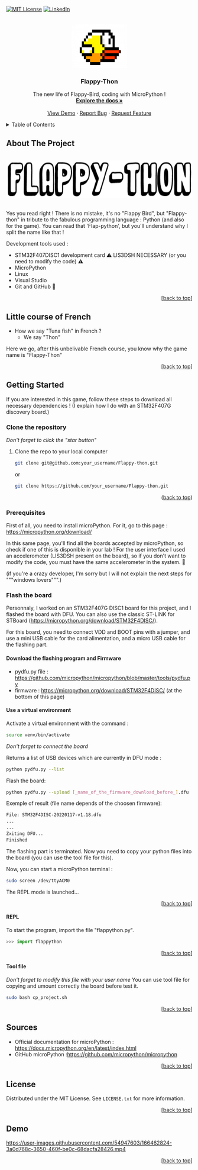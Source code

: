 <div id="top"></div>

<!-- PROJECT SHIELDS -->
<!--
*** I'm using markdown "reference style" links for readability.
*** Reference links are enclosed in brackets [ ] instead of parentheses ( ).
*** See the bottom of this document for the declaration of the reference variables
*** for contributors-url, forks-url, etc. This is an optional, concise syntax you may use.
*** https://www.markdownguide.org/basic-syntax/#reference-style-links
-->

<!--[![Contributors][contributors-shield]][contributors-url]
[![Stargazers][stars-shield]][stars-url]-->
[![MIT License][license-shield]][license-url]
[![LinkedIn][linkedin-shield]][linkedin-url]

<!-- PROJECT LOGO -->
<br />
<div align="center">
  <a href="https://github.com/DorianFournier/Flappy-thon">
    <img src="images/birdy.png" alt="Thon player" width="150" height="120">
  </a>

  <h3 align="center">Flappy-Thon</h3>

  <p align="center">
    The new life of Flappy-Bird, coding with MicroPython !
    <br />
    <a href="https://github.com/DorianFournier/Flappy-thon"><strong>Explore the docs »</strong></a>
    <br />
    <br />
    <a href="#demo">View Demo</a>   
    ·
    <a href="https://github.com/DorianFournier/Flappy-thon/issues">Report Bug</a>
    ·
    <a href="https://github.com/DorianFournier/Flappy-thon/pulls">Request Feature</a>
  </p>
</div>



<!-- TABLE OF CONTENTS -->
<details>
  <summary>Table of Contents</summary>
  <ol>
    <li>
      <a href="#about-the-project">About The Project</a>
    </li>
    <li>
      <a href="#little-course-of-french">Little course of French</a>
    </li>
    <li>
      <a href="#getting-started">Getting Started</a>
      <ul>
        <li><a href="#clone-the-repository">Clone the repository</a></li>
        <li><a href="#prerequisites">Prerequisites</a></li>
        <li><a href="#flash-the-board">Flash the board</a></li>
          <ul>
            <li><a href="#download-the-flashing-program-and-firmware">Download the flashing program and Firmware</a></li>
            <li><a href="#use-a-virtual-environment">Use a virtual environment</a></li>
            <li><a href="#repl">REPL</a></li>
          </ul>
      </ul>
    </li>
    <li><a href="#sources">Sources</a></li>
    <li><a href="#license">License</a></li>
    <li><a href="#demo">Demo</a></li>
  </ol>
</details>



<!-- ABOUT THE PROJECT -->
## About The Project
<div align="center">
  </br>
  <img src="images/name.png" alt="Game name" width="700" height="100">
  </br></br>
</div>

Yes you read right ! There is no mistake, it's no "Flappy Bird", but "Flappy-thon" in tribute to the fabulous programming language : Python (and also for the game).
You can read that 'Flap-python', but you'll understand why I split the name like that !


Development tools used :
* STM32F407DISC1 development card ⚠️ LIS3DSH NECESSARY (or you need to modify the code) ⚠️
* MicroPython
* Linux
* Visual Studio 
* Git and GitHub 🙂

<p align="right">[<a href="#top">back to top</a>]</p>



<!-- LITTLE COURSE OF FRENCH -->
## Little course of French

- How we say "Tuna fish" in French ? 
  - We say "Thon"

Here we go, after this unbelivable French course, you know why the game name is "Flappy-Thon"


<p align="right">[<a href="#top">back to top</a>]</p>



<!-- GETTING STARTED -->
## Getting Started

If you are interested in this game, follow these steps to download all necessary dependencies !
(I explain how I do with an STM32F407G discovery board.)



<!-- CLONE THE REPOSITORY -->
### Clone the repository

_Don't forget to click the "star button"_

1. Clone the repo to your local computer
   ```sh
   git clone git@github.com:your_username/Flappy-thon.git
   ```
   or
   ```sh
   git clone https://github.com/your_username/Flappy-thon.git
   ```

<p align="right">(<a href="#top">back to top</a>)</p>



<!-- PREREQUISITES -->
### Prerequisites

First of all, you need to install microPython.
For it, go to this page : https://micropython.org/download/

In this same page, you'll find all the boards accepted by microPython, so check if one of this is disponible in your lab ! For the user interface I used an accelerometer (LIS3DSH present on the board), so if you don't want to modify the code, you must have the same accelerometer in the system. 🙂

(if you're a crazy developer, I'm sorry but I will not explain the next steps for """windows lovers""".)



<!-- FLASH THE BOARD -->
### Flash the board

Personnaly, I worked on an STM32F407G DISC1 board for this project, and I flashed the board with DFU. You can also use the classic ST-LINK for STBoard (https://micropython.org/download/STM32F4DISC/).

For this board, you need to connect VDD and BOOT pins with a jumper, and use a mini USB cable for the card alimentation, and a micro USB cable for the flashing part.



#### Download the flashing program and Firmware

- pydfu.py file : https://github.com/micropython/micropython/blob/master/tools/pydfu.py
- firmware : https://micropython.org/download/STM32F4DISC/ (at the bottom of this page)



#### Use a virtual environment

Activate a virtual environment with the command :
```sh
source venv/bin/activate
```

_Don't forget to connect the board_

Returns a list of USB devices which are currently in DFU mode :
```sh
python pydfu.py --list
```

Flash the board:
```sh
python pydfu.py --upload [_name_of_the_firmware_download_before_].dfu
```

Exemple of result (file name depends of the choosen firmware):
```sh
File: STM32F4DISC-20220117-v1.18.dfu
...
...
Zxiting DFU...
Finished
```

The flashing part is terminated. Now you need to copy your python files into the board (you can use the tool file for this).

Now, you can start a microPython terminal :
```sh
sudo screen /dev/ttyACM0
```
The REPL mode is launched...

<p align="right">[<a href="#top">back to top</a>]</p>



#### REPL

To start the program, import the file "flappython.py".

```py
>>> import flappython
```

<p align="right">[<a href="#top">back to top</a>]</p>



#### Tool file

_Don't forget to modify this file with your user name_
You can use tool file for copying and umount correctly the board before test it.
```sh
sudo bash cp_project.sh
```
<p align="right">[<a href="#top">back to top</a>]</p>



<!-- SOURCES -->
## Sources
- Official documentation for microPython : https://docs.micropython.org/en/latest/index.html
- GitHub microPython :https://github.com/micropython/micropython

<p align="right">[<a href="#top">back to top</a>]</p>



<!-- LICENSE -->
## License

Distributed under the MIT License. See `LICENSE.txt` for more information.

<p align="right">[<a href="#top">back to top</a>]</p>



<!-- ACKNOWLEDGMENTS -->
## Demo

https://user-images.githubusercontent.com/54947603/166462824-3a0d768c-3650-460f-be0c-68dacfa28426.mp4


<p align="right">[<a href="#top">back to top</a>]</p>



<!-- MARKDOWN LINKS & IMAGES -->
<!-- https://www.markdownguide.org/basic-syntax/#reference-style-links -->
[contributors-shield]: https://img.shields.io/github/contributors/othneildrew/Best-README-Template.svg?style=for-the-badge
[contributors-url]: https://github.com/othneildrew/Best-README-Template/graphs/contributors
[stars-shield]: https://img.shields.io/github/stars/othneildrew/Best-README-Template.svg?style=for-the-badge
[stars-url]: https://github.com/DorianFournier/Flappy-thon/stargazers
[license-shield]: https://img.shields.io/github/license/othneildrew/Best-README-Template.svg?style=for-the-badge
[license-url]: https://github.com/othneildrew/Best-README-Template/blob/master/LICENSE.txt
[linkedin-shield]: https://img.shields.io/badge/-LinkedIn-black.svg?style=for-the-badge&logo=linkedin&colorB=555
[linkedin-url]: https://www.linkedin.com/in/dorian-fournier/
